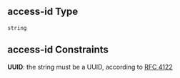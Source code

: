 ## access-id Type

`string`

## access-id Constraints

**UUID**: the string must be a UUID, according to [RFC 4122](https://tools.ietf.org/html/rfc4122 "check the specification")
